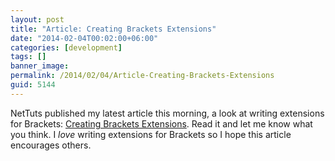 ```yaml
---
layout: post
title: "Article: Creating Brackets Extensions"
date: "2014-02-04T00:02:00+06:00"
categories: [development]
tags: []
banner_image: 
permalink: /2014/02/04/Article-Creating-Brackets-Extensions
guid: 5144
---
```


<p>
NetTuts published my latest article this morning, a look at writing extensions for Brackets: <a href="http://net.tutsplus.com/tutorials/javascript-ajax/creating-brackets-extensions/">Creating Brackets Extensions</a>. Read it and let me know what you think. I <i>love</i> writing extensions for Brackets so I hope this article encourages others.
</p>